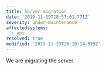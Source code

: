 ```yaml
---
title: Server migration
date: '2019-11-19T18:57:01.771Z'
severity: under-maintenance
affectedsystems:
  - api
resolved: true
modified: '2019-11-19T20:10:14.525Z'
---
```

We are migrating the server.

<!--- language code: en -->
